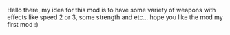 Hello there, my idea for this mod is to have some variety of weapons with effects like speed 2 or 3, some strength and etc... hope you like the mod my first mod :)
